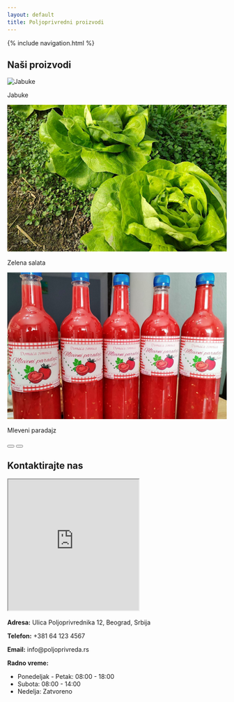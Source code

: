 ```yaml
---
layout: default
title: Poljoprivredni proizvodi
---
```

{% include navigation.html %}
<section id="proizvodi" class="container my-5">
        <h2 class="text-center mb-4">Naši proizvodi</h2>
        <div id="productCarousel" class="carousel slide" data-bs-ride="carousel">
            <div class="carousel-inner">
                <div class="carousel-item active text-center">
                    <img src="{{ site.base_url }}/assets/images/apples.jpg" class="d-block mx-auto" alt="Jabuke">
                    <p class="mt-2">Jabuke</p>
                </div>
                <div class="carousel-item text-center">
                    <img src="/assets/images/lettuce.jpg" class="d-block mx-auto" alt="Zelena salata">
                    <p class="mt-2">Zelena salata</p>
                </div>
                <div class="carousel-item text-center">
                    <img src="/assets/images/tomato_juice.jpg" class="d-block mx-auto" alt="Mleveni paradajz">
                    <p class="mt-2">Mleveni paradajz</p>
                </div>
            </div>
            <button class="carousel-control-prev" type="button" data-bs-target="#productCarousel" data-bs-slide="prev">
                <span class="carousel-control-prev-icon" aria-hidden="true"></span>
            </button>
            <button class="carousel-control-next" type="button" data-bs-target="#productCarousel" data-bs-slide="next">
                <span class="carousel-control-next-icon" aria-hidden="true"></span>
            </button>
        </div>
</section>
<section id="kontakt" class="container my-5">
        <h2 class="text-center mb-4">Kontaktirajte nas</h2>
        <div class="row">
            <div class="col-md-6">
                <iframe class="w-100" height="300" src="https://www.google.com/maps/embed?" allowfullscreen></iframe>
            </div>
            <div class="col-md-6">
                <p><strong>Adresa:</strong> Ulica Poljoprivrednika 12, Beograd, Srbija</p>
                <p><strong>Telefon:</strong> +381 64 123 4567</p>
                <p><strong>Email:</strong> info@poljoprivreda.rs</p>
                <p><strong>Radno vreme:</strong></p>
                <ul>
                    <li>Ponedeljak - Petak: 08:00 - 18:00</li>
                    <li>Subota: 08:00 - 14:00</li>
                    <li>Nedelja: Zatvoreno</li>
                </ul>
            </div>
        </div>
</section>
